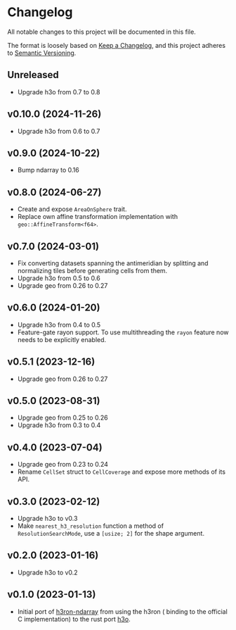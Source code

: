 # Changelog

All notable changes to this project will be documented in this file.

The format is loosely based on [Keep a Changelog](https://keepachangelog.com/en/1.0.0/), and this project adheres
to [Semantic Versioning](https://semver.org/spec/v2.0.0.html).

## Unreleased

* Upgrade h3o from 0.7 to 0.8

## v0.10.0 (2024-11-26)

* Upgrade h3o from 0.6 to 0.7

## v0.9.0 (2024-10-22)

* Bump ndarray to 0.16

## v0.8.0 (2024-06-27)

* Create and expose `AreaOnSphere` trait.
* Replace own affine transformation implementation with `geo::AffineTransform<f64>`.

## v0.7.0 (2024-03-01)

* Fix converting datasets spanning the antimeridian by splitting and normalizing tiles before generating cells from
  them.
* Upgrade h3o from 0.5 to 0.6
* Upgrade geo from 0.26 to 0.27

## v0.6.0 (2024-01-20)

* Upgrade h3o from 0.4 to 0.5
* Feature-gate rayon support. To use multithreading the `rayon` feature now needs to be explicitly enabled.

## v0.5.1 (2023-12-16)

* Upgrade geo from 0.26 to 0.27

## v0.5.0 (2023-08-31)

* Upgrade geo from 0.25 to 0.26
* Upgrade h3o from 0.3 to 0.4

## v0.4.0 (2023-07-04)

* Upgrade geo from 0.23 to 0.24
* Rename `CellSet` struct to `CellCoverage` and expose more methods of its API.

## v0.3.0 (2023-02-12)

* Upgrade h3o to v0.3
* Make `nearest_h3_resolution` function a method of `ResolutionSearchMode`, use a `[usize; 2]` for the shape argument.

## v0.2.0 (2023-01-16)

* Upgrade h3o to v0.2

## v0.1.0 (2023-01-13)

* Initial port of [h3ron-ndarray](https://github.com/nmandery/h3ron/tree/main/h3ron-ndarray) from using the h3ron (
  binding to the official C implementation) to the rust port [h3o](https://github.com/HydroniumLabs/h3o).
